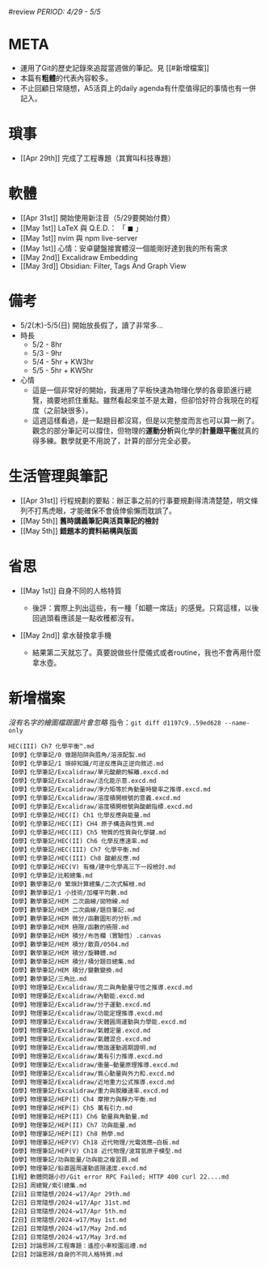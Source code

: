  #review 
 *PERIOD: 4/29 - 5/5*
# META
- 運用了Git的歷史記錄來追蹤當週做的筆記。見 [[#新增檔案]]
- 本篇有**粗體**的代表內容較多。
- 不止回顧日常隨想，A5活頁上的daily agenda有什麼值得記的事情也有一併記入。
# 瑣事
- [[Apr 29th]] 完成了工程專題（其實叫科技專題）

# 軟體
- [[Apr 31st]] 開始使用新注音（5/29要開始付費）
- [[May 1st]] LaTeX 與 Q.E.D.： 「 $\blacksquare$ 」
- [[May 1st]] nvim 與 npm live-server
- [[May 1st]] 心情：安卓鍵盤接實體沒一個能剛好達到我的所有需求
- [[May 2nd]] Excalidraw Embedding
- [[May 3rd]] Obsidian: Filter, Tags And Graph View

# 備考
- 5/2(木)-5/5(日) 開始放長假了，讀了非常多...
- 時長
	- 5/2 - 8hr
	- 5/3 - 9hr
	- 5/4 - 5hr + KW3hr
	- 5/5 - 5hr + KW5hr
- 心情
	- 這是一個非常好的開始，我運用了平板快速為物理化學的各章節進行總覽，摘要地抓住重點。雖然看起來並不是太難，但卻恰好符合我現在的程度（之前缺很多）。
	- 這週這樣看過，是一點題目都沒寫，但是以完整度而言也可以算一刷了。觀念的部分筆記可以撐住，但物理的**運動分析**與化學的**計量跟平衡**就真的得多練。數學就更不用說了，計算的部分完全必要。

# 生活管理與筆記
- [[Apr 31st]] 行程規劃的要點：辦正事之前的行事要規劃得清清楚楚，明文條列不打馬虎眼，才能確保不會僥倖偷懶而耽誤了。
- [[May 5th]] **舊時講義筆記與活頁筆記的檢討**
- [[May 5th]] **錯題本的資料結構與版面**

# 省思
- [[May 1st]] 自身不同的人格特質
	- 後評：實際上列出這些，有一種「如聽一席話」的感覺。只寫這樣，以後回過頭看應該是一點收穫都沒有。

- [[May 2nd]] 拿水替換拿手機
	- 結果第二天就忘了。真要說做些什麼儀式或者routine，我也不會再用什麼拿水壺。

# 新增檔案
*沒有名字的繪圖檔跟圖片會忽略*
指令：`git diff d1197c9..59ed628 --name-only`
```log
HEC(III) Ch7 化學平衡^.md
【0學】化學筆記/0 做題陷阱與眉角/溶液配製.md
【0學】化學筆記/1 瑣碎知識/可逆反應與正逆向敘述.md
【0學】化學筆記/Excalidraw/單元酸鹼的解離.excd.md
【0學】化學筆記/Excalidraw/活化能示意.excd.md
【0學】化學筆記/Excalidraw/淨力矩等於角動量時變率之推導.excd.md
【0學】化學筆記/Excalidraw/溶度積開根號的意義.excd.md
【0學】化學筆記/Excalidraw/溶度積開根號與酸鹼指標.excd.md
【0學】化學筆記/HEC(I) Ch1 化學反應與能量.md
【0學】化學筆記/HEC(II) CH4 原子構造與性質.md
【0學】化學筆記/HEC(II) Ch5 物質的性質與化學鍵.md
【0學】化學筆記/HEC(II) Ch6 化學反應速率.md
【0學】化學筆記/HEC(III) Ch7 化學平衡.md
【0學】化學筆記/HEC(III) Ch8 酸鹼反應.md
【0學】化學筆記/HEC(V) 有機/建中化學高三下一段檢討.md
【0學】化學筆記/比較總集.md
【0學】數學筆記/0 繁瑣計算總集/二次式解根.md
【0學】數學筆記/1 小技術/加權平均數.md
【0學】數學筆記/HEM 二次曲線/拋物線.md
【0學】數學筆記/HEM 二次曲線/題目筆記.md
【0學】數學筆記/HEM 微分/函數圖形的分析.md
【0學】數學筆記/HEM 極限/函數的極限.md
【0學】數學筆記/HEM 積分/布告欄（實驗性）.canvas
【0學】數學筆記/HEM 積分/散頁/0504.md
【0學】數學筆記/HEM 積分/旋轉體.md
【0學】數學筆記/HEM 積分/積分題目總集.md
【0學】數學筆記/HEM 積分/變數變換.md
【0學】數學筆記/三角比.md
【0學】物理筆記/Excalidraw/克二與角動量守恆之推導.excd.md
【0學】物理筆記/Excalidraw/內動能.excd.md
【0學】物理筆記/Excalidraw/分子運動.excd.md
【0學】物理筆記/Excalidraw/功能定理推導.excd.md
【0學】物理筆記/Excalidraw/天體圓周運動與力學能.excd.md
【0學】物理筆記/Excalidraw/氣體定量.excd.md
【0學】物理筆記/Excalidraw/氣體混合.excd.md
【0學】物理筆記/Excalidraw/簡諧運動週期證明.md
【0學】物理筆記/Excalidraw/萬有引力推導.excd.md
【0學】物理筆記/Excalidraw/衝量—動量原理推導.excd.md
【0學】物理筆記/Excalidraw/質心動量與外力和.excd.md
【0學】物理筆記/Excalidraw/近地重力公式推導.excd.md
【0學】物理筆記/Excalidraw/重力與脫離速率.excd.md
【0學】物理筆記/HEP(I) Ch4 摩擦力與靜力平衡.md
【0學】物理筆記/HEP(I) Ch5 萬有引力.md
【0學】物理筆記/HEP(II) Ch6 動量與角動量.md
【0學】物理筆記/HEP(II) Ch7 功與能量.md
【0學】物理筆記/HEP(II) Ch8 熱學.md
【0學】物理筆記/HEP(V) Ch18 近代物理/光電效應—白板.md
【0學】物理筆記/HEP(V) Ch18 近代物理/波耳氫原子模型.md
【0學】物理筆記/功與能量/功與能之複習頁.md
【0學】物理筆記/鉛直圓周運動底限速度.excd.md
【1程】軟體問題小抄/Git error RPC Failed; HTTP 400 curl 22....md
【2日】周總覽/索引總集.md
【2日】日常隨想/2024-w17/Apr 29th.md
【2日】日常隨想/2024-w17/Apr 31st.md
【2日】日常隨想/2024-w17/Apr 5th.md
【2日】日常隨想/2024-w17/May 1st.md
【2日】日常隨想/2024-w17/May 2nd.md
【2日】日常隨想/2024-w17/May 3rd.md
【2日】討論思辨/工程專題：遙控小車校園巡禮.md
【2日】討論思辨/自身的不同人格特質.md
```